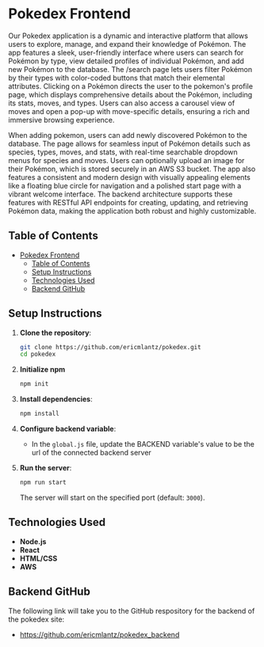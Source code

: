# Pokedex Frontend

Our Pokedex application is a dynamic and interactive platform that allows users to explore, manage, and expand their knowledge of Pokémon. The app features a sleek, user-friendly interface where users can search for Pokémon by type, view detailed profiles of individual Pokémon, and add new Pokémon to the database. The /search page lets users filter Pokémon by their types with color-coded buttons that match their elemental attributes. Clicking on a Pokémon directs the user to the pokemon's profile page, which displays comprehensive details about the Pokémon, including its stats, moves, and types. Users can also access a carousel view of moves and open a pop-up with move-specific details, ensuring a rich and immersive browsing experience.

When adding pokemon, users can add newly discovered Pokémon to the database. The page allows for seamless input of Pokémon details such as species, types, moves, and stats, with real-time searchable dropdown menus for species and moves. Users can optionally upload an image for their Pokémon, which is stored securely in an AWS S3 bucket. The app also features a consistent and modern design with visually appealing elements like a floating blue circle for navigation and a polished start page with a vibrant welcome interface. The backend architecture supports these features with RESTful API endpoints for creating, updating, and retrieving Pokémon data, making the application both robust and highly customizable.

## Table of Contents

- [Pokedex Frontend](#pokedex-frontend)
  - [Table of Contents](#table-of-contents)
  - [Setup Instructions](#setup-instructions)
  - [Technologies Used](#technologies-used)
  - [Backend GitHub](#backend-github)

## Setup Instructions

1. **Clone the repository**:

   ```bash
   git clone https://github.com/ericmlantz/pokedex.git
   cd pokedex
   ```

2. **Initialize npm**
 
   ```bash
   npm init
   ```

3. **Install dependencies**:

   ```bash
   npm install
   ```

4. **Configure backend variable**:

   - In the `global.js` file, update the BACKEND variable's value to be the url of the connected backend server

5. **Run the server**:
   ```bash
   npm run start
   ```
   The server will start on the specified port (default: `3000`).

## Technologies Used

- **Node.js**
- **React**
- **HTML/CSS**
- **AWS**

## Backend GitHub
The following link will take you to the GitHub respository for the backend of the pokedex site:
   - https://github.com/ericmlantz/pokedex_backend
